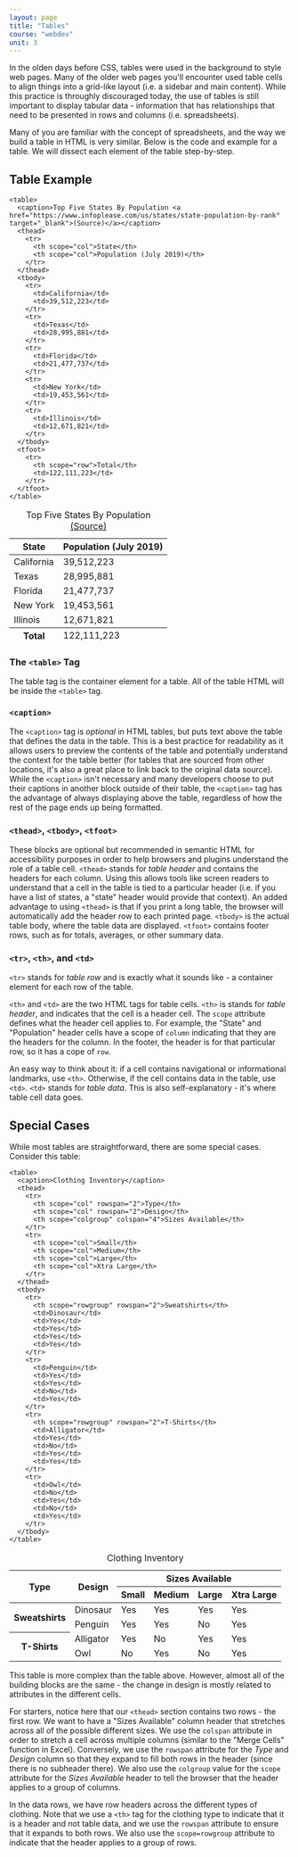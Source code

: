 ```yaml
---
layout: page
title: "Tables"
course: "webdev"
unit: 3
---
```

In the olden days before CSS, tables were used in the background to style web pages. Many of the older web pages you'll encounter used table cells to align things into a grid-like layout (i.e. a sidebar and main content). While this practice is throughly discouraged today, the use of tables is still important to display tabular data - information that has relationships that need to be presented in rows and columns (i.e. spreadsheets).  

Many of you are familiar with the concept of spreadsheets, and the way we build a table in HTML is very similar. Below is the code and example for a table. We will dissect each element of the table step-by-step.

## Table Example

	<table>
	  <caption>Top Five States By Population <a href="https://www.infoplease.com/us/states/state-population-by-rank" target="_blank">(Source)</a></caption>
	  <thead>
		<tr>
		  <th scope="col">State</th>
		  <th scope="col">Population (July 2019)</th>
		</tr>
	  </thead>
	  <tbody>
		<tr>
		  <td>California</td>
		  <td>39,512,223</td>
		</tr>
		<tr>
		  <td>Texas</td>
		  <td>28,995,881</td>
		</tr>
		<tr>
		  <td>Florida</td>
		  <td>21,477,737</td>
		</tr>
		<tr>
		  <td>New York</td>
		  <td>19,453,561</td>
		</tr>
		<tr>
		  <td>Illinois</td>
		  <td>12,671,821</td>
		</tr>
	  </tbody>
	  <tfoot>
	    <tr>
		  <th scope="row">Total</th>
		  <td>122,111,223</td>
		</tr>
	  </tfoot>
	</table>
<table class="table table-bordered table-striped">
  <caption>Top Five States By Population <a href="https://www.infoplease.com/us/states/state-population-by-rank" target="_blank">(Source)</a></caption>
  <thead>
	<tr>
	  <th scope="col">State</th>
	  <th scope="col">Population (July 2019)</th>
	</tr>
  </thead>
  <tbody>
	<tr>
	  <td>California</td>
	  <td>39,512,223</td>
	</tr>
	<tr>
	  <td>Texas</td>
	  <td>28,995,881</td>
	</tr>
	<tr>
	  <td>Florida</td>
	  <td>21,477,737</td>
	</tr>
	<tr>
	  <td>New York</td>
	  <td>19,453,561</td>
	</tr>
	<tr>
	  <td>Illinois</td>
	  <td>12,671,821</td>
	</tr>
  </tbody>
  <tfoot>
	<tr>
	  <th  scope="row">Total</th>
	  <td>122,111,223</td>
	</tr>
  </tfoot>
</table>

### The ```<table>``` Tag
The table tag is the container element for a table. All of the table HTML will be inside the ```<table>``` tag.

### ```<caption>```
The ```<caption>``` tag is _optional_ in HTML tables, but puts text above the table that defines the data in the table. This is a best practice for readability as it allows users to preview the contents of the table and potentially understand the context for the table better (for tables that are sourced from other locations, it's also a great place to link back to the original data source). While the ```<caption>``` isn't necessary and many developers choose to put their captions in another block outside of their table, the  ```<caption>``` tag has the advantage of always displaying above the table, regardless of how the rest of the page ends up being formatted. 

### ```<thead>```, ```<tbody>```, ```<tfoot>```
These blocks are optional but recommended in semantic HTML for accessibility purposes in order to help browsers and plugins understand the role of a table cell. ```<thead>``` stands for _table header_ and contains the headers for each column. Using this allows tools like screen readers to understand that a cell in the table is tied to a particular header (i.e. if you have a list of states, a "state" header would provide that context). An added advantage to using ```<thead>``` is that if you print a long table, the browser will automatically add the header row to each printed page. ```<tbody>``` is the actual table body, where the table data are displayed. ```<tfoot>``` contains footer rows, such as for totals, averages, or other summary data.

### ```<tr>```, ```<th>```, and ```<td>```
```<tr>``` stands for _table row_ and is exactly what it sounds like - a container element for each row of the table. 

```<th>``` and ```<td>``` are the two HTML tags for table cells. ```<th>``` is stands for _table header_, and indicates that the cell is a header cell. The ```scope``` attribute defines what the header cell applies to. For example, the "State" and "Population" header cells have a scope of ```column``` indicating that they are the headers for the column. In the footer, the header is for that particular row, so it has a cope of ```row```.

An easy way to think about it: if a cell contains navigational or informational landmarks, use ```<th>```. Otherwise, if the cell contains data in the table, use ```<td>```. ```<td>``` stands for _table data_. This is also self-explanatory - it's where table cell data goes. 

## Special Cases
While most tables are straightforward, there are some special cases. Consider this table: 

	<table>
	  <caption>Clothing Inventory</caption>
	  <thead>
		<tr>
		  <th scope="col" rowspan="2">Type</th>
		  <th scope="col" rowspan="2">Design</th>
		  <th scope="colgroup" colspan="4">Sizes Available</th>
		</tr>
		<tr>
		  <th scope="col">Small</th>
		  <th scope="col">Medium</th>
		  <th scope="col">Large</th>
		  <th scope="col">Xtra Large</th>
		</tr>
	  </thead>
	  <tbody>
		<tr>
		  <th scope="rowgroup" rowspan="2">Sweatshirts</th>
		  <td>Dinosaur</td>
		  <td>Yes</td>
		  <td>Yes</td>
		  <td>Yes</td>
		  <td>Yes</td>
		</tr>
		<tr>
		  <td>Penguin</td>
		  <td>Yes</td>
		  <td>Yes</td>
		  <td>No</td>
		  <td>Yes</td>
		</tr>
		<tr>
		  <th scope="rowgroup" rowspan="2">T-Shirts</th>
		  <td>Alligator</td>
		  <td>Yes</td>
		  <td>No</td>
		  <td>Yes</td>
		  <td>Yes</td>
		</tr>
		<tr>
		  <td>Owl</td>
		  <td>No</td>
		  <td>Yes</td>
		  <td>No</td>
		  <td>Yes</td>
		</tr>
	  </tbody>
	</table>

<table class="table table-bordered table-striped">
  <caption>Clothing Inventory</caption>
  <thead>
	<tr>
	  <th scope="col" rowspan="2">Type</th>
	  <th scope="col" rowspan="2">Design</th>
	  <th scope="colgroup" colspan="4">Sizes Available</th>
	</tr>
	<tr>
	  <th scope="col">Small</th>
	  <th scope="col">Medium</th>
	  <th scope="col">Large</th>
	  <th scope="col">Xtra Large</th>
	</tr>
  </thead>
  <tbody>
	<tr>
	  <th scope="rowgroup" rowspan="2">Sweatshirts</th>
	  <td>Dinosaur</td>
	  <td>Yes</td>
	  <td>Yes</td>
	  <td>Yes</td>
	  <td>Yes</td>
	</tr>
	<tr>
	  <td>Penguin</td>
	  <td>Yes</td>
	  <td>Yes</td>
	  <td>No</td>
	  <td>Yes</td>
	</tr>
	<tr>
	  <th scope="rowgroup" rowspan="2">T-Shirts</th>
	  <td>Alligator</td>
	  <td>Yes</td>
	  <td>No</td>
	  <td>Yes</td>
	  <td>Yes</td>
	</tr>
	<tr>
	  <td>Owl</td>
	  <td>No</td>
	  <td>Yes</td>
	  <td>No</td>
	  <td>Yes</td>
	</tr>
  </tbody>
</table>

This table is more complex than the table above. However, almost all of the building blocks are the same - the change in design is mostly related to attributes in the different cells.

For starters, notice here that our ```<thead>``` section contains two rows - the first row. We want to have a "Sizes Available" column header that stretches across all of the possible different sizes. We use the ```colspan``` attribute in order to stretch a cell across multiple columns (similar to the "Merge Cells" function in Excel). Conversely, we use the ```rowspan``` attribute for the *Type* and *Design* column so that they expand to fill both rows in the header (since there is no subheader there). We also use the ```colgroup``` value for the ```scope``` attribute for the *Sizes Available* header to tell the browser that the header applies to a group of columns. 

In the data rows, we have row headers across the different types of clothing. Note that we use a ```<th>``` tag for the clothing type to indicate that it is a header and not table data, and we use the ```rowspan``` attribute to ensure that it expands to both rows. We also use the ```scope=rowgroup``` attribute to indicate that the header applies to a group of rows. 

